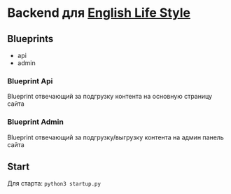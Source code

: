 # Backend для [English Life Style](https://immigrate.english-lifestyle.ru/)
## Blueprints
- api
- admin
### Blueprint Api
Blueprint отвечающий за подгрузку контента на основную страницу сайта
### Blueprint Admin
Blueprint отвечающий за подгрузку/выгрузку контента на админ панель сайта
## Start
Для старта: `python3 startup.py`